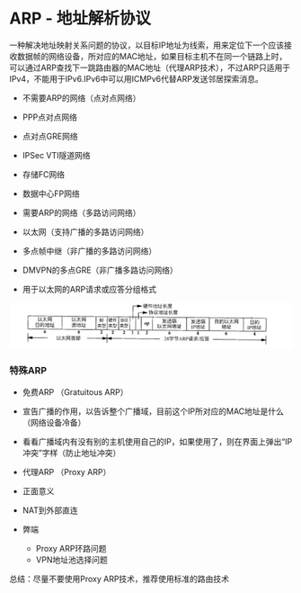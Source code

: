 # ARP - 地址解析协议

一种解决地址映射关系问题的协议，以目标IP地址为线索，用来定位下一个应该接收数据帧的网络设备，所对应的MAC地址，如果目标主机不在同一个链路上时，可以通过ARP查找下一跳路由器的MAC地址（代理ARP技术），不过ARP只适用于IPv4，不能用于IPv6.IPv6中可以用ICMPv6代替ARP发送邻居探索消息。

 - 不需要ARP的网络（点对点网络）
  - PPP点对点网络
  - 点对点GRE网络
  - IPSec VTI隧道网络
  - 存储FC网络
  - 数据中心FP网络
 - 需要ARP的网络（多路访问网络）
  - 以太网（支持广播的多路访问网络）
  - 多点帧中继（非广播的多路访问网络）
  - DMVPN的多点GRE（非广播多路访问网络）


- 用于以太网的ARP请求或应答分组格式

![](/tcp_ip/images/arp-01.jpeg)

### 特殊ARP

- 免费ARP （Gratuitous ARP）

 - 宣告广播的作用，以告诉整个广播域，目前这个IP所对应的MAC地址是什么（网络设备冷备）
 - 看看广播域内有没有别的主机使用自己的IP，如果使用了，则在界面上弹出“IP冲突”字样（防止地址冲突）

- 代理ARP （Proxy ARP）
 -  正面意义
   - NAT到外部直连
 - 弊端
   - Proxy ARP环路问题
   - VPN地址池选择问题

总结：尽量不要使用Proxy ARP技术，推荐使用标准的路由技术
